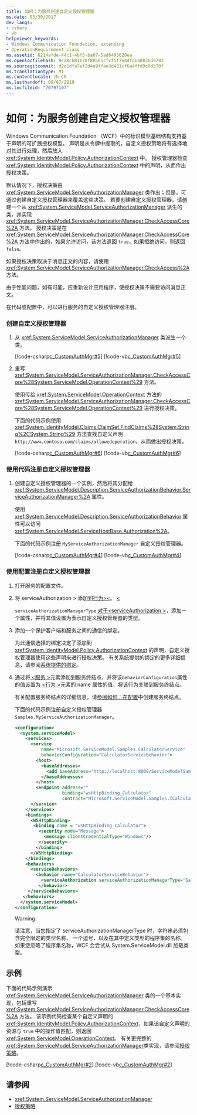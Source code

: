 ```yaml
---
title: 如何：为服务创建自定义授权管理器
ms.date: 03/30/2017
dev_langs:
- csharp
- vb
helpviewer_keywords:
- Windows Communication Foundation, extending
- OperationRequirement class
ms.assetid: 6214afde-44c1-4bf5-ba07-5ad6493620ea
ms.openlocfilehash: 9c28cb81b78f80505cfcf5f7e4dfdba083bd0793
ms.sourcegitcommit: d2e1dfa7ef2d4e9ffae3d431cf6a4ffd9c8d378f
ms.translationtype: MT
ms.contentlocale: zh-CN
ms.lasthandoff: 09/07/2019
ms.locfileid: "70797107"
---
```

# <a name="how-to-create-a-custom-authorization-manager-for-a-service"></a>如何：为服务创建自定义授权管理器

Windows Communication Foundation （WCF）中的标识模型基础结构支持基于声明的可扩展授权模型。 声明是从令牌中提取的，自定义授权策略将有选择地对其进行处理，然后放入 <xref:System.IdentityModel.Policy.AuthorizationContext> 中。 授权管理器检查 <xref:System.IdentityModel.Policy.AuthorizationContext> 中的声明，从而作出授权决策。

默认情况下，授权决策由 <xref:System.ServiceModel.ServiceAuthorizationManager> 类作出；但是，可通过创建自定义授权管理器来覆盖这些决策。 若要创建自定义授权管理器，请创建一个从 <xref:System.ServiceModel.ServiceAuthorizationManager> 派生的类，并实现 <xref:System.ServiceModel.ServiceAuthorizationManager.CheckAccessCore%2A> 方法。 授权决策是在 <xref:System.ServiceModel.ServiceAuthorizationManager.CheckAccessCore%2A> 方法中作出的，如果允许访问，该方法返回 `true`，如果拒绝访问，则返回 `false`。

如果授权决策取决于消息正文的内容，请使用 <xref:System.ServiceModel.ServiceAuthorizationManager.CheckAccess%2A> 方法。

由于性能问题，如有可能，应重新设计应用程序，使授权决策不需要访问消息正文。

在代码或配置中，可以进行服务的自定义授权管理器注册。

### <a name="to-create-a-custom-authorization-manager"></a>创建自定义授权管理器

1. 从 <xref:System.ServiceModel.ServiceAuthorizationManager> 类派生一个类。

    [!code-csharp[c_CustomAuthMgr#5](../../../../samples/snippets/csharp/VS_Snippets_CFX/c_customauthmgr/cs/c_customauthmgr.cs#5)]
    [!code-vb[c_CustomAuthMgr#5](../../../../samples/snippets/visualbasic/VS_Snippets_CFX/c_customauthmgr/vb/c_customauthmgr.vb#5)]

2. 重写 <xref:System.ServiceModel.ServiceAuthorizationManager.CheckAccessCore%28System.ServiceModel.OperationContext%29> 方法。

    使用传给 <xref:System.ServiceModel.OperationContext> 方法的 <xref:System.ServiceModel.ServiceAuthorizationManager.CheckAccessCore%28System.ServiceModel.OperationContext%29> 进行授权决策。

    下面的代码示例使用 <xref:System.IdentityModel.Claims.ClaimSet.FindClaims%28System.String%2CSystem.String%29> 方法查找自定义声明 `http://www.contoso.com/claims/allowedoperation`，从而做出授权决策。

    [!code-csharp[c_CustomAuthMgr#6](../../../../samples/snippets/csharp/VS_Snippets_CFX/c_customauthmgr/cs/c_customauthmgr.cs#6)]
    [!code-vb[c_CustomAuthMgr#6](../../../../samples/snippets/visualbasic/VS_Snippets_CFX/c_customauthmgr/vb/c_customauthmgr.vb#6)]

### <a name="to-register-a-custom-authorization-manager-using-code"></a>使用代码注册自定义授权管理器

1. 创建自定义授权管理器的一个实例，然后将其分配给 <xref:System.ServiceModel.Description.ServiceAuthorizationBehavior.ServiceAuthorizationManager%2A> 属性。

    使用 <xref:System.ServiceModel.Description.ServiceAuthorizationBehavior> 属性可以访问 <xref:System.ServiceModel.ServiceHostBase.Authorization%2A>。

    下面的代码示例注册 `MyServiceAuthorizationManager` 自定义授权管理器。

    [!code-csharp[c_CustomAuthMgr#4](../../../../samples/snippets/csharp/VS_Snippets_CFX/c_customauthmgr/cs/c_customauthmgr.cs#4)]
    [!code-vb[c_CustomAuthMgr#4](../../../../samples/snippets/visualbasic/VS_Snippets_CFX/c_customauthmgr/vb/c_customauthmgr.vb#4)]

### <a name="to-register-a-custom-authorization-manager-using-configuration"></a>使用配置注册自定义授权管理器

1. 打开服务的配置文件。

2. 将 serviceAuthorization > 添加到[行为>\<](../../configure-apps/file-schema/wcf/behaviors.md)。 [ \<](../../configure-apps/file-schema/wcf/serviceauthorization-element.md)

    `serviceAuthorizationManagerType` [对于\<serviceAuthorization >](../../configure-apps/file-schema/wcf/serviceauthorization-element.md)，添加一个属性，并将其值设置为表示自定义授权管理器的类型。

3. 添加一个保护客户端和服务之间的通信的绑定。

    为此通信选择的绑定决定了添加到 <xref:System.IdentityModel.Policy.AuthorizationContext> 的声明，自定义授权管理器使用这些声明来进行授权决策。 有关系统提供的绑定的更多详细信息，请参阅[系统提供的绑定](../system-provided-bindings.md)。

4. 通过将[ \<服务 >](../../configure-apps/file-schema/wcf/service.md)元素添加到服务终结点，并将该`behaviorConfiguration`属性的值设置为[ \<行为 >](../../configure-apps/file-schema/wcf/behavior-of-servicebehaviors.md)元素的 name 属性的值，将该行为关联到服务终结点。

    有关配置服务终结点的详细信息，请[参阅如何：在配置](../feature-details/how-to-create-a-service-endpoint-in-configuration.md)中创建服务终结点。

    下面的代码示例注册自定义授权管理器 `Samples.MyServiceAuthorizationManager`。

    ```xml
    <configuration>
      <system.serviceModel>
        <services>
          <service
              name="Microsoft.ServiceModel.Samples.CalculatorService"
              behaviorConfiguration="CalculatorServiceBehavior">
            <host>
              <baseAddresses>
                <add baseAddress="http://localhost:8000/ServiceModelSamples/service"/>
              </baseAddresses>
            </host>
            <endpoint address=""
                      binding="wsHttpBinding_Calculator"
                      contract="Microsoft.ServiceModel.Samples.ICalculator" />
          </service>
        </services>
        <bindings>
          <WSHttpBinding>
           <binding name = "wsHttpBinding_Calculator">
             <security mode="Message">
               <message clientCredentialType="Windows"/>
             </security>
            </binding>
          </WSHttpBinding>
        </bindings>
        <behaviors>
          <serviceBehaviors>
            <behavior name="CalculatorServiceBehavior">
              <serviceAuthorization serviceAuthorizationManagerType="Samples.MyServiceAuthorizationManager,MyAssembly" />
             </behavior>
         </serviceBehaviors>
       </behaviors>
      </system.serviceModel>
    </configuration>
    ```

    > [!WARNING]
    > 请注意，当您指定了 serviceAuthorizationManagerType 时，字符串必须包含完全限定的类型名称、 一个逗号，以及在其中定义类型的程序集的名称。 如果您忽略了程序集名称，WCF 会尝试从 System.ServiceModel.dll 加载类型。

## <a name="example"></a>示例

下面的代码示例演示 <xref:System.ServiceModel.ServiceAuthorizationManager> 类的一个基本实现，包括重写 <xref:System.ServiceModel.ServiceAuthorizationManager.CheckAccessCore%2A> 方法。 该示例代码检查某个自定义声明的 <xref:System.IdentityModel.Policy.AuthorizationContext>，如果该自定义声明的资源与 `true` 中的操作值匹配，则返回 <xref:System.ServiceModel.OperationContext>。 有关更完整的<xref:System.ServiceModel.ServiceAuthorizationManager>类实现，请参阅[授权策略](../samples/authorization-policy.md)。

[!code-csharp[c_CustomAuthMgr#2](../../../../samples/snippets/csharp/VS_Snippets_CFX/c_customauthmgr/cs/c_customauthmgr.cs#2)]
[!code-vb[c_CustomAuthMgr#2](../../../../samples/snippets/visualbasic/VS_Snippets_CFX/c_customauthmgr/vb/c_customauthmgr.vb#2)]

## <a name="see-also"></a>请参阅

- <xref:System.ServiceModel.ServiceAuthorizationManager>
- [授权策略](../samples/authorization-policy.md)
